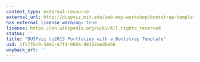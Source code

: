 ```yaml
---
content_type: external-resource
external_url: http://duspviz.mit.edu/web-map-workshop/bootstrap-templates/
has_external_license_warning: true
license: https://en.wikipedia.org/wiki/All_rights_reserved
status: ''
title: "DUSPviz \u2013 Portfolios with a Bootstrap Template"
uid: 1f57fbc0-58e5-47f4-988a-88182aedbeb0
wayback_url: ''
---
```

